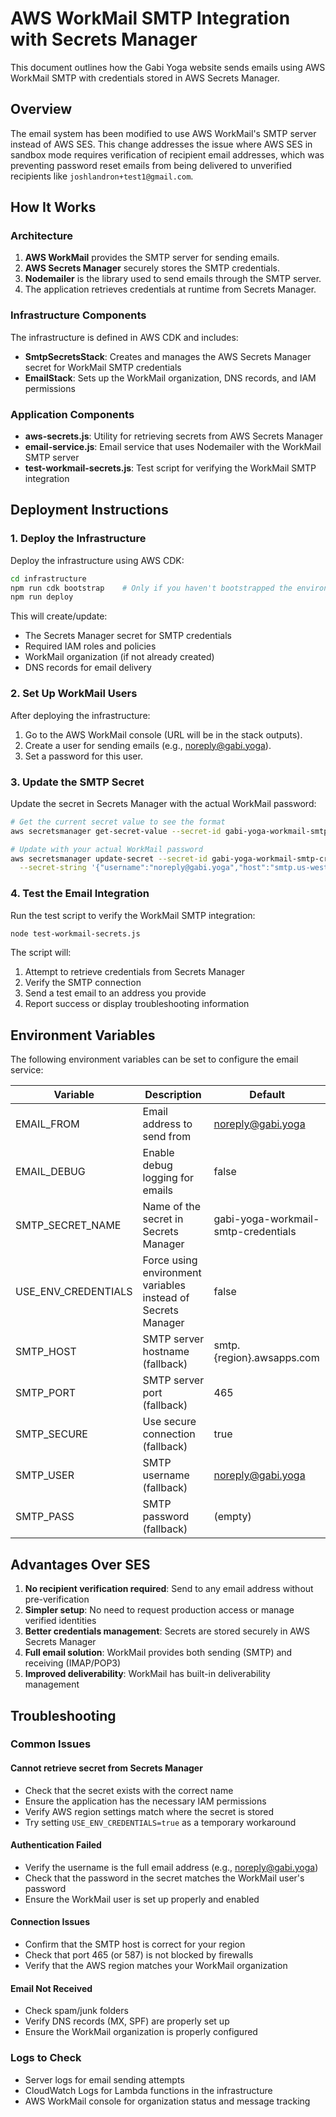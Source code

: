 # AWS WorkMail SMTP Integration with Secrets Manager

This document outlines how the Gabi Yoga website sends emails using AWS WorkMail SMTP with credentials stored in AWS Secrets Manager.

## Overview

The email system has been modified to use AWS WorkMail's SMTP server instead of AWS SES. This change addresses the issue where AWS SES in sandbox mode requires verification of recipient email addresses, which was preventing password reset emails from being delivered to unverified recipients like `joshlandron+test1@gmail.com`.

## How It Works

### Architecture

1. **AWS WorkMail** provides the SMTP server for sending emails.
2. **AWS Secrets Manager** securely stores the SMTP credentials.
3. **Nodemailer** is the library used to send emails through the SMTP server.
4. The application retrieves credentials at runtime from Secrets Manager.

### Infrastructure Components

The infrastructure is defined in AWS CDK and includes:

- **SmtpSecretsStack**: Creates and manages the AWS Secrets Manager secret for WorkMail SMTP credentials
- **EmailStack**: Sets up the WorkMail organization, DNS records, and IAM permissions

### Application Components

- **aws-secrets.js**: Utility for retrieving secrets from AWS Secrets Manager
- **email-service.js**: Email service that uses Nodemailer with the WorkMail SMTP server
- **test-workmail-secrets.js**: Test script for verifying the WorkMail SMTP integration

## Deployment Instructions

### 1. Deploy the Infrastructure

Deploy the infrastructure using AWS CDK:

```bash
cd infrastructure
npm run cdk bootstrap    # Only if you haven't bootstrapped the environment
npm run deploy
```

This will create/update:
- The Secrets Manager secret for SMTP credentials
- Required IAM roles and policies
- WorkMail organization (if not already created)
- DNS records for email delivery

### 2. Set Up WorkMail Users

After deploying the infrastructure:

1. Go to the AWS WorkMail console (URL will be in the stack outputs).
2. Create a user for sending emails (e.g., noreply@gabi.yoga).
3. Set a password for this user.

### 3. Update the SMTP Secret

Update the secret in Secrets Manager with the actual WorkMail password:

```bash
# Get the current secret value to see the format
aws secretsmanager get-secret-value --secret-id gabi-yoga-workmail-smtp-credentials --query SecretString --output text | jq .

# Update with your actual WorkMail password
aws secretsmanager update-secret --secret-id gabi-yoga-workmail-smtp-credentials \
  --secret-string '{"username":"noreply@gabi.yoga","host":"smtp.us-west-2.awsapps.com","port":465,"secure":true,"password":"YOUR_ACTUAL_WORKMAIL_PASSWORD"}'
```

### 4. Test the Email Integration

Run the test script to verify the WorkMail SMTP integration:

```bash
node test-workmail-secrets.js
```

The script will:
1. Attempt to retrieve credentials from Secrets Manager
2. Verify the SMTP connection
3. Send a test email to an address you provide
4. Report success or display troubleshooting information

## Environment Variables

The following environment variables can be set to configure the email service:

| Variable | Description | Default |
|----------|-------------|---------|
| EMAIL_FROM | Email address to send from | noreply@gabi.yoga |
| EMAIL_DEBUG | Enable debug logging for emails | false |
| SMTP_SECRET_NAME | Name of the secret in Secrets Manager | gabi-yoga-workmail-smtp-credentials |
| USE_ENV_CREDENTIALS | Force using environment variables instead of Secrets Manager | false |
| SMTP_HOST | SMTP server hostname (fallback) | smtp.{region}.awsapps.com |
| SMTP_PORT | SMTP server port (fallback) | 465 |
| SMTP_SECURE | Use secure connection (fallback) | true |
| SMTP_USER | SMTP username (fallback) | noreply@gabi.yoga |
| SMTP_PASS | SMTP password (fallback) | (empty) |

## Advantages Over SES

1. **No recipient verification required**: Send to any email address without pre-verification
2. **Simpler setup**: No need to request production access or manage verified identities
3. **Better credentials management**: Secrets are stored securely in AWS Secrets Manager
4. **Full email solution**: WorkMail provides both sending (SMTP) and receiving (IMAP/POP3)
5. **Improved deliverability**: WorkMail has built-in deliverability management

## Troubleshooting

### Common Issues

#### Cannot retrieve secret from Secrets Manager

- Check that the secret exists with the correct name
- Ensure the application has the necessary IAM permissions
- Verify AWS region settings match where the secret is stored
- Try setting `USE_ENV_CREDENTIALS=true` as a temporary workaround

#### Authentication Failed

- Verify the username is the full email address (e.g., noreply@gabi.yoga)
- Check that the password in the secret matches the WorkMail user's password
- Ensure the WorkMail user is set up properly and enabled

#### Connection Issues

- Confirm that the SMTP host is correct for your region
- Check that port 465 (or 587) is not blocked by firewalls
- Verify that the AWS region matches your WorkMail organization

#### Email Not Received

- Check spam/junk folders
- Verify DNS records (MX, SPF) are properly set up
- Ensure the WorkMail organization is properly configured

### Logs to Check

- Server logs for email sending attempts
- CloudWatch Logs for Lambda functions in the infrastructure
- AWS WorkMail console for organization status and message tracking
